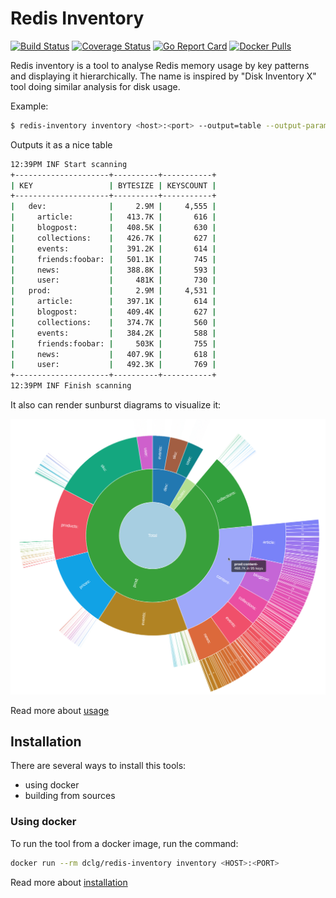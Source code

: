 Redis Inventory
===============

[![Build Status](https://travis-ci.com/obukhov/redis-inventory.svg?branch=master)](https://travis-ci.com/obukhov/redis-inventory)
[![Coverage Status](https://coveralls.io/repos/github/obukhov/redis-inventory/badge.svg?branch=master)](https://coveralls.io/github/obukhov/redis-inventory?branch=master)
[![Go Report Card](https://goreportcard.com/badge/github.com/obukhov/redis-inventory)](https://goreportcard.com/report/github.com/obukhov/redis-inventory)
[![Docker Pulls](https://img.shields.io/docker/pulls/dclg/redis-inventory)](https://hub.docker.com/repository/docker/dclg/redis-inventory)

Redis inventory is a tool to analyse Redis memory usage by key patterns and displaying it hierarchically. The name is
inspired by "Disk Inventory X" tool doing similar analysis for disk usage.

Example:

```bash
$ redis-inventory inventory <host>:<port> --output=table --output-params="padSpaces=2&depth=2&human=1"                                                                                                                                                                                       643ms  Do 22 Jul 2021 22:01:41 UTC
```

Outputs it as a nice table

```bash
12:39PM INF Start scanning
+---------------------+----------+-----------+
| KEY                 | BYTESIZE | KEYSCOUNT |
+---------------------+----------+-----------+
|   dev:              |     2.9M |     4,555 |
|     article:        |   413.7K |       616 |
|     blogpost:       |   408.5K |       630 |
|     collections:    |   426.7K |       627 |
|     events:         |   391.2K |       614 |
|     friends:foobar: |   501.1K |       745 |
|     news:           |   388.8K |       593 |
|     user:           |     481K |       730 |
|   prod:             |     2.9M |     4,531 |
|     article:        |   397.1K |       614 |
|     blogpost:       |   409.4K |       627 |
|     collections:    |   374.7K |       560 |
|     events:         |   384.2K |       588 |
|     friends:foobar: |     503K |       755 |
|     news:           |   407.9K |       618 |
|     user:           |   492.3K |       769 |
+---------------------+----------+-----------+
12:39PM INF Finish scanning
```

It also can render sunburst diagrams to visualize it:

[![Full sunburst diagram](docs/images/diagram1000.png)](docs/images/diagram.png)

Read more about [usage](docs/usage.md)

## Installation

There are several ways to install this tools:

- using docker
- building from sources

### Using docker

To run the tool from a docker image, run the command:

```bash
docker run --rm dclg/redis-inventory inventory <HOST>:<PORT>
```

Read more about [installation](docs/installation.md)
